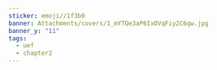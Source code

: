 ```yaml
---
sticker: emoji//1f3b0
banner: Attachments/covers/1_mYTQe3aP6IxOVqFiy2C6qw.jpg
banner_y: "11"
tags:
  - uef
  - chapter2
---
```

